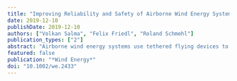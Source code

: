 ```yaml
---
title: "Improving Reliability and Safety of Airborne Wind Energy Systems"
date: 2019-12-10
publishDate: 2019-12-10
authors: ["Volkan Salma", "Felix Friedl", "Roland Schmehl"]
publication_types: ["2"]
abstract: "Airborne wind energy systems use tethered flying devices to harvest wind energy beyond the height range accessible to tower‐based wind turbines. Current commercial prototypes have reached power ratings of up to several hundred kilowatts, and companies are aiming at long‐term operation in relevant environments. As consequence, system reliability, operational robustness, and safety have become crucially important aspects of system development. In this study, we analyze the reliability and safety of a 100‐kW technology development platform with the objective of achieving continuous automatic operation. We first outline the different components of the kite power system and its operational modes. In the next step, we identify failure modes, their causes, and effects by means of failure mode and effects analysis (FMEA) and fault tree analysis (FTA). Potentially hazardous situations and mechanisms which can render the system nonoperational are identified, and mitigation measures are proposed. We find that the majority of these measures can be performed by a failure detection, isolation, and recovery (FDIR) system for which we present a hierarchical architecture adapted from space industry."
featured: false
publication: "*Wind Energy*"
doi: "10.1002/we.2433"
---
```


